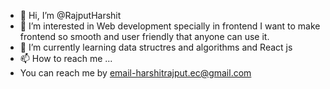 - 👋 Hi, I’m @RajputHarshit
- 👀 I’m interested in Web development specially in frontend I want to make frontend so smooth and user friendly that anyone can use it.
- 🌱 I’m currently learning data structres and algorithms and React js
- 📫 How to reach me ...
- You can reach  me by email-harshitrajput.ec@gmail.com 

<!---
RajputHarshit/RajputHarshit is a ✨ special ✨ repository because its `README.md` (this file) appears on your GitHub profile.
You can click the Preview link to take a look at your changes.
--->
